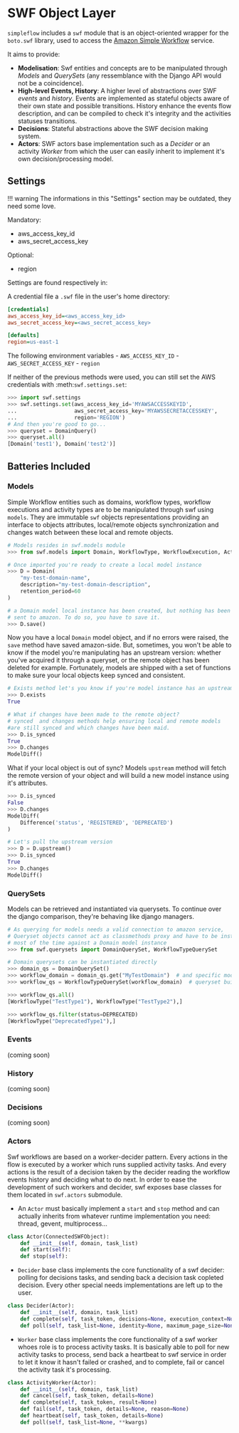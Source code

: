 SWF Object Layer
================

`simpleflow` includes a `swf` module that is an object-oriented wrapper for the
`boto.swf` library, used to access the [Amazon Simple Workflow](http://aws.amazon.com/swf) service.

It aims to provide:
* **Modelisation**: Swf entities and concepts are to be manipulated through *Models* and *QuerySets* (any ressemblance with the Django API would not be a coincidence).
* **High-level Events, History**: A higher level of abstractions over SWF *events* and *history*. Events are implemented as stateful objects aware of their own state and possible transitions. History enhance the events flow description, and can be compiled to check it's integrity and the activities statuses transitions.
* **Decisions**: Stateful abstractions above the SWF decision making system.
* **Actors**: SWF actors base implementation such as a *Decider* or an activity *Worker* from which the user can easily inherit to implement it's own decision/processing model.


Settings
--------

!!! warning
    The informations in this "Settings" section may be outdated, they need some love.


Mandatory:

- aws_access_key_id
- aws_secret_access_key

Optional:

- region


Settings are found respectively in:

A credential file a `.swf` file in the user's home directory:

```ini
[credentials]
aws_access_key_id=<aws_access_key_id>
aws_secret_access_key=<aws_secret_access_key>

[defaults]
region=us-east-1
```

The following environment variables
    - `AWS_ACCESS_KEY_ID`
    - `AWS_SECRET_ACCESS_KEY`
    - `region`

If neither of the previous methods were used, you can still set the AWS credentials with :meth:`swf.settings.set`:

```python
>>> import swf.settings
>>> swf.settings.set(aws_access_key_id='MYAWSACCESSKEYID',
...                  aws_secret_access_key='MYAWSSECRETACCESSKEY',
...                  region='REGION')
# And then you're good to go...
>>> queryset = DomainQuery()
>>> queryset.all()
[Domain('test1'), Domain('test2')]
```


Batteries Included
------------------

### Models

Simple Workflow entities such as domains, workflow types, workflow executions and activity types are to be manipulated through swf using `models`. They are immutable `swf` objects representations providing an interface to objects attributes, local/remote objects synchronization and changes watch between these local and remote objects.

```python
# Models resides in swf.models module
>>> from swf.models import Domain, WorkflowType, WorkflowExecution, ActivityType

# Once imported you're ready to create a local model instance
>>> D = Domain(
    "my-test-domain-name",
    description="my-test-domain-description",
    retention_period=60
)

# a Domain model local instance has been created, but nothing has been
# sent to amazon. To do so, you have to save it.
>>> D.save()
```

Now you have a local `Domain` model object, and if no errors were raised, the `save` method have saved amazon-side. But, sometimes, you won't be able to know if the model you're manipulating has an upstream version: whether you've acquired it through a queryset, or the remote object has been deleted for example. Fortunately, models are shipped with a set of functions to make sure your local objects keep synced and consistent.

```python
# Exists method let's you know if you're model instance has an upstream version
>>> D.exists
True

# What if changes have been made to the remote object?
# synced  and changes methods help ensuring local and remote models
#are still synced and which changes have been maid.
>>> D.is_synced
True
>>> D.changes
ModelDiff()
```


What if your local object is out of sync? Models `upstream` method will fetch the remote version of your object and will build a new model instance using it's attributes.

```python
>>> D.is_synced
False
>>> D.changes
ModelDiff(
    Difference('status', 'REGISTERED', 'DEPRECATED')
)

# Let's pull the upstream version
>>> D = D.upstream()
>>> D.is_synced
True
>>> D.changes
ModelDiff()
```

### QuerySets

Models can be retrieved and instantiated via querysets. To continue over the django comparison,
they're behaving like django managers.

```python
# As querying for models needs a valid connection to amazon service,
# Queryset objects cannot act as classmethods proxy and have to be instantiated;
# most of the time against a Domain model instance
>>> from swf.querysets import DomainQuerySet, WorkflowTypeQuerySet

# Domain querysets can be instantiated directly
>>> domain_qs = DomainQuerySet()
>>> workflow_domain = domain_qs.get("MyTestDomain")  # and specific model retieved via .get method
>>> workflow_qs = WorkflowTypeQuerySet(workflow_domain)  # queryset built against model instance example

>>> workflow_qs.all()
[WorkflowType("TestType1"), WorkflowType("TestType2"),]

>>> workflow_qs.filter(status=DEPRECATED)
[WorkflowType("DeprecatedType1"),]
```


### Events

(coming soon)


### History

(coming soon)


### Decisions

(coming soon)


### Actors

Swf workflows are based on a worker-decider pattern. Every actions in the flow is executed by a worker which runs supplied activity tasks. And every actions is the result of a decision taken by the decider reading the workflow events history and deciding what to do next. In order to ease the development of such workers and decider, swf exposes base classes for them located in `swf.actors` submodule.

* An `Actor` must basically implement a `start` and `stop` method and can actually inherits from whatever runtime implementation you need: thread, gevent, multiprocess...

```python
class Actor(ConnectedSWFObject):
    def __init__(self, domain, task_list)
    def start(self):
    def stop(self):
```

* `Decider` base class implements the core functionality of a swf decider: polling for decisions tasks, and sending back a decision task copleted decision. Every other special needs implementations are left up to the user.

```python
class Decider(Actor):
    def __init__(self, domain, task_list)
    def complete(self, task_token, decisions=None, execution_context=None)
    def poll(self, task_list=None, identity=None, maximum_page_size=None)
```

* `Worker` base class implements the core functionality of a swf worker whoes role is to process activity tasks. It is basically able to poll for new activity tasks to process, send back a heartbeat to swf service in order to let it know it hasn't failed or crashed, and to complete, fail or cancel the activity task it's processing.

```python
class ActivityWorker(Actor):
    def __init__(self, domain, task_list)
    def cancel(self, task_token, details=None)
    def complete(self, task_token, result=None)
    def fail(self, task_token, details=None, reason=None)
    def heartbeat(self, task_token, details=None)
    def poll(self, task_list=None, **kwargs)
```
